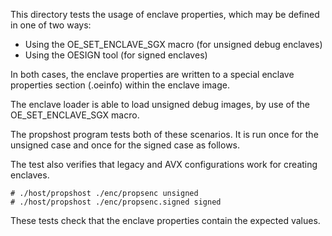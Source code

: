 
This directory tests the usage of enclave properties, which may be defined
in one of two ways:

- Using the OE_SET_ENCLAVE_SGX macro (for unsigned debug enclaves)
- Using the OESIGN tool (for signed enclaves)

In both cases, the enclave properties are written to a special enclave
properties section (.oeinfo) within the enclave image.

The enclave loader is able to load unsigned debug images, by use of the
OE_SET_ENCLAVE_SGX macro.

The propshost program tests both of these scenarios. It is run once for 
the unsigned case and once for the signed case as follows.

The test also verifies that legacy and AVX configurations work for creating enclaves.

```
# ./host/propshost ./enc/propsenc unsigned
# ./host/propshost ./enc/propsenc.signed signed
```

These tests check that the enclave properties contain the expected values.
